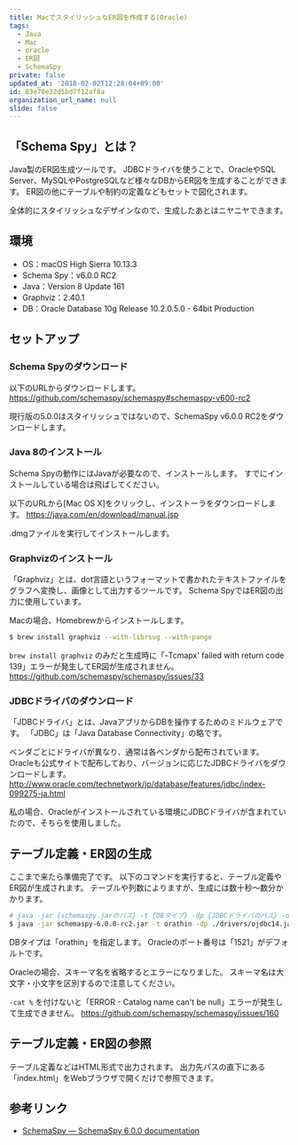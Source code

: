 ```yaml
---
title: MacでスタイリッシュなER図を作成する(Oracle)
tags:
  - Java
  - Mac
  - oracle
  - ER図
  - SchemaSpy
private: false
updated_at: '2018-02-02T12:28:04+09:00'
id: 83e70e32d5bd7f12af8a
organization_url_name: null
slide: false
---
```

## 「Schema Spy」とは？

Java製のER図生成ツールです。
JDBCドライバを使うことで、OracleやSQL Server、MySQLやPostgreSQLなど様々なDBからER図を生成することができます。
ER図の他にテーブルや制約の定義などもセットで図化されます。

全体的にスタイリッシュなデザインなので、生成したあとはニヤニヤできます。

## 環境

- OS：macOS High Sierra 10.13.3
- Schema Spy：v6.0.0 RC2
- Java：Version 8 Update 161
- Graphviz：2.40.1
- DB：Oracle Database 10g Release 10.2.0.5.0 - 64bit Production

## セットアップ

### Schema Spyのダウンロード

以下のURLからダウンロードします。
https://github.com/schemaspy/schemaspy#schemaspy-v600-rc2

現行版の5.0.0はスタイリッシュではないので、SchemaSpy v6.0.0 RC2をダウンロードします。

### Java 8のインストール

Schema Spyの動作にはJavaが必要なので、インストールします。
すでにインストールしている場合は飛ばしてください。

以下のURLから[Mac OS X]をクリックし、インストーラをダウンロードします。
https://java.com/en/download/manual.jsp

.dmgファイルを実行してインストールします。

### Graphvizのインストール

「Graphviz」とは、dot言語というフォーマットで書かれたテキストファイルをグラフへ変換し、画像として出力するツールです。
Schema SpyではER図の出力に使用しています。

Macの場合、Homebrewからインストールします。

```bash
$ brew install graphviz --with-librsvg --with-pango
```

`brew install graphviz` のみだと生成時に「-Tcmapx' failed with return code 139」エラーが発生してER図が生成されません。
https://github.com/schemaspy/schemaspy/issues/33

### JDBCドライバのダウンロード

「JDBCドライバ」とは、JavaアプリからDBを操作するためのミドルウェアです。
「JDBC」は「Java Database Connectivity」の略です。

ベンダごとにドライバが異なり、通常は各ベンダから配布されています。
Oracleも公式サイトで配布しており、バージョンに応じたJDBCドライバをダウンロードします。
http://www.oracle.com/technetwork/jp/database/features/jdbc/index-099275-ja.html

私の場合、Oracleがインストールされている環境にJDBCドライバが含まれていたので、そちらを使用しました。

## テーブル定義・ER図の生成

ここまで来たら準備完了です。
以下のコマンドを実行すると、テーブル定義やER図が生成されます。
テーブルや列数によりますが、生成には数十秒～数分かかります。

```bash
# java -jar {schemaspy.jarのパス} -t {DBタイプ} -dp {JDBCドライバのパス} -db {DB名} -host {ホスト名} -port {ポート番号} [-s {スキーマ名}] -u {ユーザー名} [-p {パスワード}] -o {出力先パス} -gv {GraphVizのフォルダパス} -cat %
$ java -jar schemaspy-6.0.0-rc2.jar -t orathin -dp ./drivers/ojdbc14.jar -db testdb -host 192.168.10.1 -port 1521 -s TESTSCHEMA -u testuser -p testpass -o ./output -gv /usr/local/Cellar/graphviz/2.40.1 -cat %
```

DBタイプは「orathin」を指定します。
Oracleのポート番号は「1521」がデフォルトです。

Oracleの場合、スキーマ名を省略するとエラーになりました。
スキーマ名は大文字・小文字を区別するので注意してください。

`-cat %` を付けないと「ERROR - Catalog name can't be null」エラーが発生して生成できません。
https://github.com/schemaspy/schemaspy/issues/160

## テーブル定義・ER図の参照

テーブル定義などはHTML形式で出力されます。
出力先パスの直下にある「index.html」をWebブラウザで開くだけで参照できます。

## 参考リンク
- [SchemaSpy — SchemaSpy 6.0.0 documentation](http://schemaspy.readthedocs.io/en/latest/index.html)

